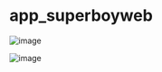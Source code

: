 # app_superboyweb

![image](https://github.com/user-attachments/assets/6d53377e-1637-4cce-846f-b916fde51b65)

![image](https://github.com/user-attachments/assets/78e0089a-d037-4745-8c6d-78467c71d9ce)

